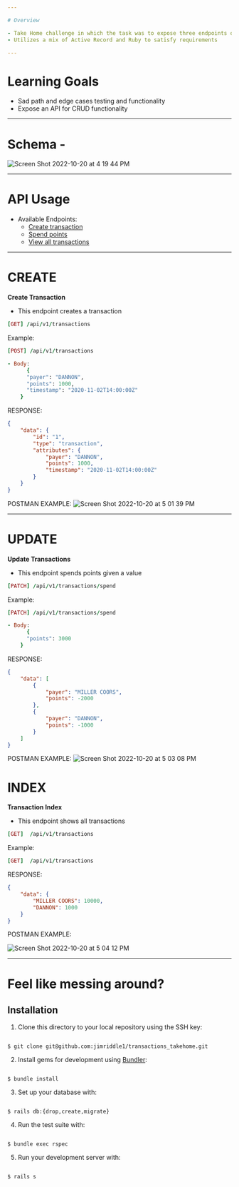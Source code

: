 ```yaml
---

# Overview

- Take Home challenge in which the task was to expose three endpoints of a transaction database
- Utilizes a mix of Active Record and Ruby to satisfy requirements

---
```


# Learning Goals

- Sad path and edge cases testing and functionality
- Expose an API for CRUD functionality

---

# Schema - 

![Screen Shot 2022-10-20 at 4 19 44 PM](https://user-images.githubusercontent.com/99755958/197061503-33b20267-849c-494b-a17f-fd89e185f4eb.png)

---

# API Usage

- Available Endpoints:
  - [Create transaction](#CREATE)
  - [Spend points](#UPDATE)
  - [View all transactions](#INDEX)

---

# CREATE


**Create Transaction**

- This endpoint creates a transaction 
	

``` ruby
[GET] /api/v1/transactions

```

 Example:

``` ruby 
[POST] /api/v1/transactions

- Body:
	  {
      "payer": "DANNON",
      "points": 1000,
      "timestamp": "2020-11-02T14:00:00Z"
    }

```

RESPONSE:

```json
{
	"data": {
		"id": "1",
		"type": "transaction",
		"attributes": {
			"payer": "DANNON",
			"points": 1000,
			"timestamp": "2020-11-02T14:00:00Z"
		}
	}
}
```

POSTMAN EXAMPLE: 
![Screen Shot 2022-10-20 at 5 01 39 PM](https://user-images.githubusercontent.com/99755958/197067292-cb1695b9-6c19-4de5-ac0f-9fd16030823b.png)

---

# UPDATE


**Update Transactions**

- This endpoint spends points given a value
	

``` ruby
[PATCH] /api/v1/transactions/spend

```

 Example:

``` ruby 
[PATCH] /api/v1/transactions/spend

- Body:
	  {
      "points": 3000
    }

```

RESPONSE:

```json
{
	"data": [
		{
			"payer": "MILLER COORS",
			"points": -2000
		},
		{
			"payer": "DANNON",
			"points": -1000
		}
	]
}
```

POSTMAN EXAMPLE: 
![Screen Shot 2022-10-20 at 5 03 08 PM](https://user-images.githubusercontent.com/99755958/197067801-9571d2fa-1ddb-43a3-af1a-b9008f2aae05.png)


# INDEX


**Transaction Index**

- This endpoint shows all transactions
	

``` ruby
[GET]  /api/v1/transactions

```

 Example:

``` ruby 
[GET]  /api/v1/transactions

```

RESPONSE:

```json
{
	"data": {
		"MILLER COORS": 10000,
		"DANNON": 1000
	}
}
```

POSTMAN EXAMPLE: 

![Screen Shot 2022-10-20 at 5 04 12 PM](https://user-images.githubusercontent.com/99755958/197067871-598edb16-224b-4d0d-85d4-f6fa7092e039.png)

---


# Feel like messing around?


## Installation

1. Clone this directory to your local repository using the SSH key:

```

$ git clone git@github.com:jimriddle1/transactions_takehome.git

```

  

2. Install gems for development using [Bundler](https://bundler.io/guides/using_bundler_in_applications.html#getting-started---installing-bundler-and-bundle-init):

```

$ bundle install

```

  

3. Set up your database with:

```

$ rails db:{drop,create,migrate}

```

  

4. Run the test suite with:

```

$ bundle exec rspec

```

  

5. Run your development server with:

```

$ rails s

```

